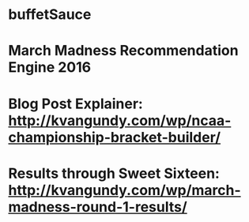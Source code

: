 # buffetSauce
# March Madness Recommendation Engine 2016
# Blog Post Explainer: http://kvangundy.com/wp/ncaa-championship-bracket-builder/
# Results through Sweet Sixteen: http://kvangundy.com/wp/march-madness-round-1-results/
